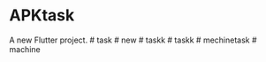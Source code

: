 # APKtask

A new Flutter project.
#   t a s k  
 #   n e w  
 #   t a s k k  
 #   t a s k k  
 #   m e c h i n e t a s k  
 #   m a c h i n e  
 